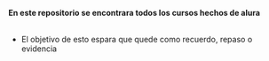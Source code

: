 **En este repositorio se encontrara todos los cursos hechos de alura** <br><br>
- El objetivo de esto espara que quede como recuerdo, repaso o evidencia
